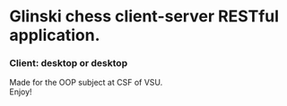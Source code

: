 # Glinski chess client-server RESTful application.
### Client: desktop or desktop
Made for the OOP subject at CSF of VSU.\
Enjoy!